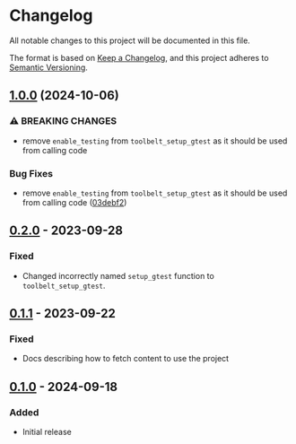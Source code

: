 # Changelog

All notable changes to this project will be documented in this file.

The format is based on [Keep a Changelog](https://keepachangelog.com/en/1.1.0/),
and this project adheres to [Semantic Versioning](https://semver.org/spec/v2.0.0.html).

## [1.0.0](https://github.com/mmalenic/cmake-toolbelt/compare/v0.2.0...v1.0.0) (2024-10-06)


### ⚠ BREAKING CHANGES

* remove `enable_testing` from `toolbelt_setup_gtest` as it should be used from calling code

### Bug Fixes

* remove `enable_testing` from `toolbelt_setup_gtest` as it should be used from calling code ([03debf2](https://github.com/mmalenic/cmake-toolbelt/commit/03debf29a2cc80b6006ea964c6762b4cb1e7b168))

## [0.2.0] - 2023-09-28

### Fixed

- Changed incorrectly named `setup_gtest` function to `toolbelt_setup_gtest`.

## [0.1.1] - 2023-09-22

### Fixed

- Docs describing how to fetch content to use the project

## [0.1.0] - 2024-09-18

### Added

- Initial release

[unreleased]: https://github.com/mmalenic/cmake-toolbelt/compare/0.2.0...HEAD
[0.2.0]: https://github.com/mmalenic/cmake-toolbelt/compare/v0.1.1...0.2.0
[0.1.1]: https://github.com/mmalenic/cmake-toolbelt/compare/v0.1.0...0.1.1
[0.1.0]: https://github.com/mmalenic/cmake-toolbelt/releases/tag/v0.1.0
